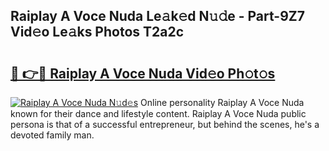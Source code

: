 ## Raiplay A Voce Nuda Le𝚊k𝚎d N𝚞𝚍e - Part-9Z7 Vid𝚎o Le𝚊ks Photos T2a2c

# <h2><a href="http://fbftwc.evod.top/?m=Raiplay+A+Voce+Nuda">🔗 👉🔴 Raiplay A Voce Nuda Vid𝚎o Ph𝚘t𝚘s</a></h2>

[![Raiplay A Voce Nuda N𝚞d𝚎s](https://i.imgur.com/8V9OHl7.gif)](http://fbftwc.evod.top/?m=Raiplay+A+Voce+Nuda)
Online personality Raiplay A Voce Nuda known for their dance and lifestyle content. Raiplay A Voce Nuda public persona is that of a successful entrepreneur, but behind the scenes, he's a devoted family man. 
